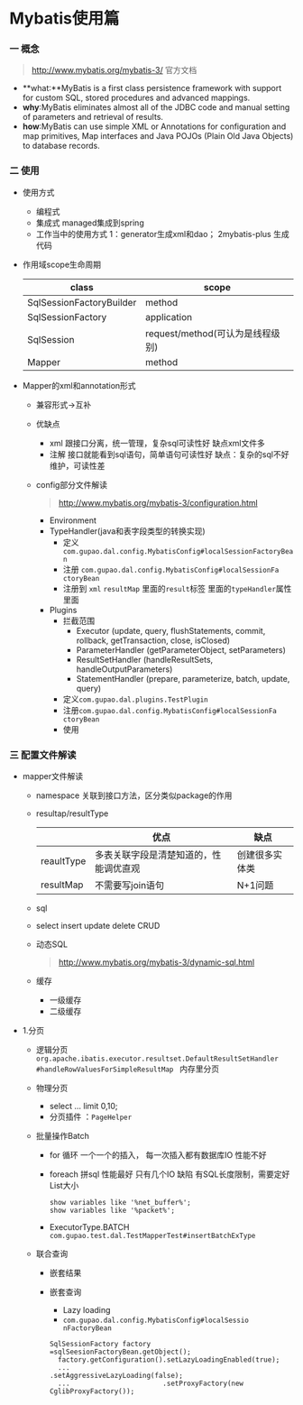 # Mybatis使用篇

### 一  概念

> http://www.mybatis.org/mybatis-3/   官方文档

- **what:**MyBatis is a first class persistence framework with support for custom SQL, stored procedures and advanced mappings. 
- **why**:MyBatis eliminates almost all of the JDBC code and manual setting of parameters and retrieval of results. 
- **how**:MyBatis can use simple XML or Annotations for configuration and map primitives, Map interfaces and Java POJOs (Plain Old Java Objects) to database records. 

### 二 使用

- 使用方式

  - 编程式
  - 集成式 managed集成到spring
  - 工作当中的使用方式  1：generator生成xml和dao； 2mybatis-plus 生成代码

- 作用域scope生命周期

  | class                    | scope                            |
  | ------------------------ | -------------------------------- |
  | SqlSessionFactoryBuilder | method                           |
  | SqlSessionFactory        | application                      |
  | SqlSession               | request/method(可认为是线程级别) |
  | Mapper                   | method                           |

- Mapper的xml和annotation形式

  - 兼容形式->互补

  - 优缺点

    - xml 跟接口分离，统一管理，复杂sql可读性好   缺点xml文件多
    - 注解  接口就能看到sql语句，简单语句可读性好  缺点：复杂的sql不好维护，可读性差

  - config部分文件解读   

    >http://www.mybatis.org/mybatis-3/configuration.html 

    - Environment
    - TypeHandler(java和表字段类型的转换实现)
      - 定义 `` com.gupao.dal.config.MybatisConfig#localSessionFactoryBean``
      - 注册 ``com.gupao.dal.config.MybatisConfig#localSessionFa ctoryBean ``
      - 注册到 `xml` `resultMap` 里面的`result`标签 里面的`typeHandler`属性里面
    - Plugins
      - 拦截范围
        - Executor (update, query, flushStatements, commit, rollback, getTransaction, close, isClosed)
        - ParameterHandler (getParameterObject, setParameters)
        - ResultSetHandler (handleResultSets, handleOutputParameters)
        - StatementHandler (prepare, parameterize, batch, update, query)
      - 定义`com.gupao.dal.plugins.TestPlugin`
      - 注册`com.gupao.dal.config.MybatisConfig#localSessionFa ctoryBean` 
      - 使用

    

    

### 三 配置文件解读

- mapper文件解读

  - namespace  关联到接口方法，区分类似package的作用

  - resultap/resultType

    |            | 优点                                   | 缺点           |
    | ---------- | -------------------------------------- | -------------- |
    | reaultType | 多表关联字段是清楚知道的，性能调优直观 | 创建很多实体类 |
    | resultMap  | 不需要写join语句                       | N+1问题        |

  - sql

  - select insert update delete CRUD

  - 动态SQL

    > http://www.mybatis.org/mybatis-3/dynamic-sql.html

  - 缓存

    - 一级缓存
    - 二级缓存

- 1.分页

  - 逻辑分页 `org.apache.ibatis.executor.resultset.DefaultResultSetHandler #handleRowValuesForSimpleResultMap ` 内存里分页

  - 物理分页

    - select ... limit 0,10;
    - 分页插件   ：`PageHelper`

  - 批量操作Batch

    - for 循环  一个一个的插入， 每一次插入都有数据库IO 性能不好

    - foreach 拼sql 性能最好  只有几个IO  缺陷  有SQL长度限制，需要定好List大小 

      ```
      show variables like '%net_buffer%';
      show variables like '%packet%';
      ```

    - ExecutorType.BATCH   `com.gupao.test.dal.TestMapperTest#insertBatchExType `

  - 联合查询

    - 嵌套结果

    - 嵌套查询

      - Lazy loading
      - `com.gupao.dal.config.MybatisConfig#localSessio nFactoryBean `

      ```
      SqlSessionFactory factory =sqlSeesionFactoryBean.getObject();
        factory.getConfiguration().setLazyLoadingEnabled(true);
        ...                       .setAggressiveLazyLoading(false);
        ...                       .setProxyFactory(new CglibProxyFactory());
      ```

      